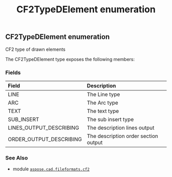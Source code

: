 ﻿---
title: CF2TypeDElement enumeration
second_title: Aspose.CAD for Python via .NET API References
description: 
type: docs
weight: 240
url: /python-net/aspose.cad.fileformats.cf2/cf2typedelement/
is_root: false
---

## CF2TypeDElement enumeration

CF2 type of drawn elements



The CF2TypeDElement type exposes the following members:

### Fields
| Field | Description |
| :- | :- |
| LINE | The Line type |
| ARC | The Arc type |
| TEXT | The text type |
| SUB_INSERT | The sub insert type |
| LINES_OUTPUT_DESCRIBING | The description lines output |
| ORDER_OUTPUT_DESCRIBING | The description order section output |



### See Also
* module [`aspose.cad.fileformats.cf2`](..)
